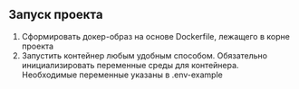 ## Запуск проекта

1. Сформировать докер-образ на основе Dockerfile, лежащего в корне проекта
2. Запустить контейнер любым удобным способом. Обязательно инициализировать переменные среды для контейнера. Необходимые переменные указаны в .env-example